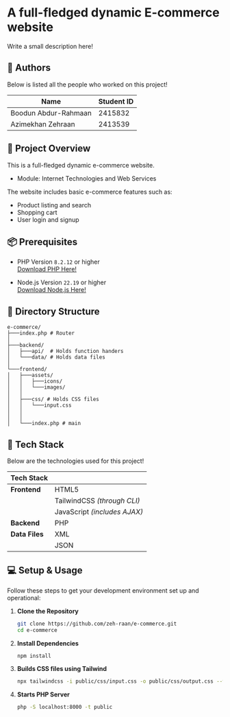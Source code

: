 # A full-fledged dynamic E-commerce website
Write a small description here!

## 👥 Authors
Below is listed all the people who worked on this project!

Name | Student ID
---|---
Boodun Abdur-Rahmaan | 2415832 
Azimekhan Zehraan | 2413539

## 📄 Project Overview
This is a full-fledged dynamic e-commerce website.
- Module: Internet Technologies and Web Services

The website includes basic e-commerce features such as:
- Product listing and search
- Shopping cart
- User login and signup

## 📦 Prerequisites
- PHP Version `8.2.12` or higher  
[Download PHP Here!](https://www.php.net/downloads.php)

- Node.js Version `22.19` or higher  
[Download Node.js Here!](https://nodejs.org/en/download/)

## 📂 Directory Structure

```text
e-commerce/
├───index.php # Router
│
├───backend/
│   ├───api/  # Holds function handers
│   └───data/ # Holds data files
│
└───frontend/
│   ├───assets/
│   │   ├───icons/
│   │   └───images/
│   │
│   ├───css/ # Holds CSS files
│   │   └───input.css 
│   │
│   │
│   └───index.php # main
```

## 🔌 Tech Stack
Below are the technologies used for this project!

Tech Stack| &nbsp;
---|---
**Frontend** | HTML5
&nbsp; | TailwindCSS *(through CLI)*
&nbsp; | JavaScript *(includes AJAX)*
**Backend**  | PHP
**Data Files** | XML
&nbsp; | JSON

## 💻 Setup & Usage
Follow these steps to get your development environment set up and operational:  

1. **Clone the Repository**
    ```bash
    git clone https://github.com/zeh-raan/e-commerce.git
    cd e-commerce
    ```

2. **Install Dependencies**
    ```bash
    npm install
    ```
3. **Builds CSS files using Tailwind**  
   ```bash
   npx tailwindcss -i public/css/input.css -o public/css/output.css --watch
   ```

4. **Starts PHP Server**  
   ```bash
   php -S localhost:8000 -t public
   ```